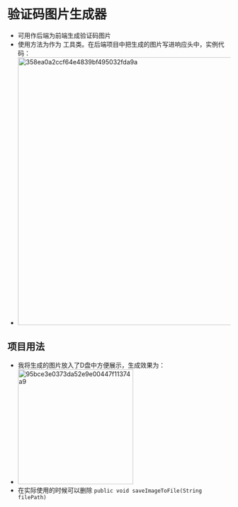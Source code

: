 # 验证码图片生成器
- 可用作后端为前端生成验证码图片
- 使用方法为作为 工具类。在后端项目中把生成的图片写进响应头中，实例代码：
- <img width="606" alt="358ea0a2ccf64e4839bf495032fda9a" src="https://github.com/lishuangqiang/CodePicture/assets/142634204/1db00911-02e2-46a2-b505-ebaebd28bdc1">
## 项目用法
- 我将生成的图片放入了D盘中方便展示，生成效果为：
- <img width="260" alt="95bce3e0373da52e9e00447f11374a9" src="https://github.com/lishuangqiang/CodePicture/assets/142634204/d876258c-28b5-4316-8690-c0a204680094">
- 在实际使用的时候可以删除 ` public void saveImageToFile(String filePath) ` 
  
